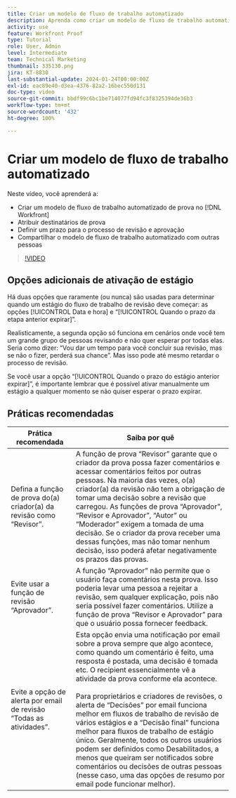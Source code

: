 ```yaml
---
title: Criar um modelo de fluxo de trabalho automatizado
description: Aprenda como criar um modelo de fluxo de trabalho automatizado, atribuindo destinatários de provas e definindo prazos para provas. Em seguida, compartilhe o modelo com outros usuários.
activity: use
feature: Workfront Proof
type: Tutorial
role: User, Admin
level: Intermediate
team: Technical Marketing
thumbnail: 335130.png
jira: KT-8830
last-substantial-update: 2024-01-24T00:00:00Z
exl-id: eac89e40-d3ea-4376-82a2-16bec550d131
doc-type: video
source-git-commit: bbdf99c6bc1be714077fd94fc3f8325394de36b3
workflow-type: tm+mt
source-wordcount: '432'
ht-degree: 100%

---
```


# Criar um modelo de fluxo de trabalho automatizado

Neste vídeo, você aprenderá a:

* Criar um modelo de fluxo de trabalho automatizado de prova no [!DNL  Workfront] 
* Atribuir destinatários de prova
* Definir um prazo para o processo de revisão e aprovação
* Compartilhar o modelo de fluxo de trabalho automatizado com outras pessoas

>[!VIDEO](https://video.tv.adobe.com/v/3454256/?quality=12&learn=on&enablevpops=1&captions=por_br)

## Opções adicionais de ativação de estágio

Há duas opções que raramente (ou nunca) são usadas para determinar quando um estágio do fluxo de trabalho de revisão deve começar: as opções [!UICONTROL Data e hora] e “[!UICONTROL Quando o prazo da etapa anterior expirar]”.

Realisticamente, a segunda opção só funciona em cenários onde você tem um grande grupo de pessoas revisando e não quer esperar por todas elas. Seria como dizer: “Vou dar um tempo para você concluir sua revisão, mas se não o fizer, perderá sua chance”. Mas isso pode até mesmo retardar o processo de revisão.

Se você usar a opção “[!UICONTROL Quando o prazo do estágio anterior expirar]”, é importante lembrar que é possível ativar manualmente um estágio a qualquer momento se não quiser esperar o prazo expirar.

## Práticas recomendadas

| Prática recomendada | Saiba por quê |
|---|---|
| Defina a função de prova do(a) criador(a) da revisão como “Revisor”. | A função de prova “Revisor” garante que o criador da prova possa fazer comentários e acessar comentários feitos por outras pessoas. Na maioria das vezes, o(a) criador(a) da revisão não tem a obrigação de tomar uma decisão sobre a revisão que carregou. As funções de prova “Aprovador”, “Revisor e Aprovador”, “Autor” ou “Moderador” exigem a tomada de uma decisão. Se o criador da prova receber uma dessas funções, mas não tomar nenhum decisão, isso poderá afetar negativamente os prazos das provas. |
| Evite usar a função de revisão “Aprovador”. | A função “Aprovador” não permite que o usuário faça comentários nesta prova. Isso poderia levar uma pessoa a rejeitar a revisão, sem qualquer explicação, pois não seria possível fazer comentários. Utilize a função de prova “Revisor e Aprovador” para que o usuário possa fornecer feedback. |
| Evite a opção de alerta por email de revisão “Todas as atividades”. | Esta opção envia uma notificação por email sobre a prova sempre que algo acontece, como quando um comentário é feito, uma resposta é postada, uma decisão é tomada etc. O recipient essencialmente vê a atividade da prova conforme ela acontece.<br><br>Para proprietários e criadores de revisões, o alerta de “Decisões” por email funciona melhor em fluxos de trabalho de revisão de vários estágios e a “Decisão final” funciona melhor para fluxos de trabalho de estágio único. Geralmente, todos os outros usuários podem ser definidos como Desabilitados, a menos que queiram ser notificados sobre comentários ou decisões de outras pessoas (nesse caso, uma das opções de resumo por email pode funcionar melhor). |

